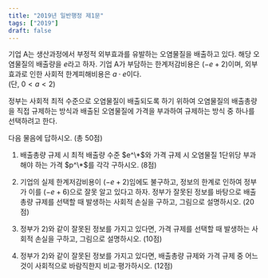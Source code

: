 ```yaml
---
title: "2019년 일반행정 제1문"
tags: ["2019"]
draft: false
---
```


기업 A는 생산과정에서 부정적 외부효과를 유발하는 오염물질을 배출하고 있다. 해당 오염물질의 배출량을 $e$라고 하자. 기업 A가 부담하는 한계저감비용은 $(-e+2)$이며, 외부효과로 인한 사회적 한계피해비용은 $a \cdot e$이다.  
(단, $0 < a < 2$)

정부는 사회적 최적 수준으로 오염물질이 배출되도록 하기 위하여 오염물질의 배출총량을 직접 규제하는 방식과 배출된 오염물질에 가격을 부과하여 규제하는 방식 중 하나를 선택하려고 한다.

다음 물음에 답하시오. (총 50점)

1) 배출총량 규제 시 최적 배출량 수준 $e^\*$와 가격 규제 시 오염물질 1단위당 부과해야 하는 가격 $p^\*$를 각각 구하시오. (8점)

2) 기업의 실제 한계저감비용이 $(-e+2)$임에도 불구하고, 정보의 한계로 인하여 정부가 이를 $(-e+6)$으로 잘못 알고 있다고 하자. 정부가 잘못된 정보를 바탕으로 배출총량 규제를 선택할 때 발생하는 사회적 손실을 구하고, 그림으로 설명하시오. (20점)

3) 정부가 2)와 같이 잘못된 정보를 가지고 있다면, 가격 규제를 선택할 때 발생하는 사회적 손실을 구하고, 그림으로 설명하시오. (10점)

4) 정부가 2)와 같이 잘못된 정보를 가지고 있다면, 배출총량 규제와 가격 규제 중 어느 것이 사회적으로 바람직한지 비교‧평가하시오. (12점)

